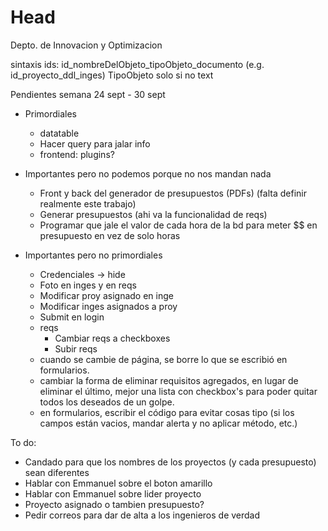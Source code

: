 # Head
Depto. de Innovacion y Optimizacion

sintaxis ids: id_nombreDelObjeto_tipoObjeto_documento (e.g. id_proyecto_ddl_inges) TipoObjeto solo si no text

Pendientes semana 24 sept - 30 sept

- Primordiales
  
  - datatable 
  - Hacer query para jalar info
  - frontend: plugins?


- Importantes pero no podemos porque no nos mandan nada
  - Front y back del generador de presupuestos (PDFs) (falta definir realmente este trabajo)
  - Generar presupuestos (ahi va la funcionalidad de reqs)
  - Programar que jale el valor de cada hora de la bd para meter $$ en presupuesto en vez de solo horas

- Importantes pero no primordiales
  - Credenciales -> hide
  - Foto en inges y en reqs
  - Modificar proy asignado en inge
  - Modificar inges asignados a proy
  - Submit en  login
  - reqs
    - Cambiar reqs a checkboxes
    - Subir reqs
  - cuando se cambie de página, se borre lo que se escribió en formularios.
  - cambiar la forma de eliminar requisitos agregados, en lugar de eliminar el último, mejor una lista con checkbox's para poder quitar todos los deseados de un golpe.
  - en formularios, escribir el código para evitar cosas tipo (si los campos están vacios, mandar alerta y no aplicar método, etc.)


To do:
  - Candado para que los nombres de los proyectos (y cada presupuesto) sean diferentes
  - Hablar con Emmanuel sobre el boton amarillo
  - Hablar con Emmanuel sobre lider proyecto
  - Proyecto asignado o tambien  presupuesto?
  - Pedir correos para dar de alta a los ingenieros de verdad

